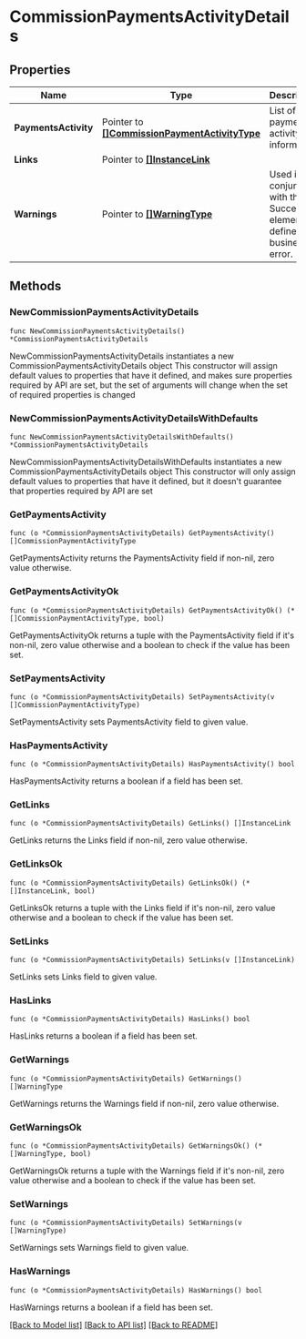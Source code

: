 # CommissionPaymentsActivityDetails

## Properties

Name | Type | Description | Notes
------------ | ------------- | ------------- | -------------
**PaymentsActivity** | Pointer to [**[]CommissionPaymentActivityType**](CommissionPaymentActivityType.md) | List of payment activity information | [optional] 
**Links** | Pointer to [**[]InstanceLink**](InstanceLink.md) |  | [optional] 
**Warnings** | Pointer to [**[]WarningType**](WarningType.md) | Used in conjunction with the Success element to define a business error. | [optional] 

## Methods

### NewCommissionPaymentsActivityDetails

`func NewCommissionPaymentsActivityDetails() *CommissionPaymentsActivityDetails`

NewCommissionPaymentsActivityDetails instantiates a new CommissionPaymentsActivityDetails object
This constructor will assign default values to properties that have it defined,
and makes sure properties required by API are set, but the set of arguments
will change when the set of required properties is changed

### NewCommissionPaymentsActivityDetailsWithDefaults

`func NewCommissionPaymentsActivityDetailsWithDefaults() *CommissionPaymentsActivityDetails`

NewCommissionPaymentsActivityDetailsWithDefaults instantiates a new CommissionPaymentsActivityDetails object
This constructor will only assign default values to properties that have it defined,
but it doesn't guarantee that properties required by API are set

### GetPaymentsActivity

`func (o *CommissionPaymentsActivityDetails) GetPaymentsActivity() []CommissionPaymentActivityType`

GetPaymentsActivity returns the PaymentsActivity field if non-nil, zero value otherwise.

### GetPaymentsActivityOk

`func (o *CommissionPaymentsActivityDetails) GetPaymentsActivityOk() (*[]CommissionPaymentActivityType, bool)`

GetPaymentsActivityOk returns a tuple with the PaymentsActivity field if it's non-nil, zero value otherwise
and a boolean to check if the value has been set.

### SetPaymentsActivity

`func (o *CommissionPaymentsActivityDetails) SetPaymentsActivity(v []CommissionPaymentActivityType)`

SetPaymentsActivity sets PaymentsActivity field to given value.

### HasPaymentsActivity

`func (o *CommissionPaymentsActivityDetails) HasPaymentsActivity() bool`

HasPaymentsActivity returns a boolean if a field has been set.

### GetLinks

`func (o *CommissionPaymentsActivityDetails) GetLinks() []InstanceLink`

GetLinks returns the Links field if non-nil, zero value otherwise.

### GetLinksOk

`func (o *CommissionPaymentsActivityDetails) GetLinksOk() (*[]InstanceLink, bool)`

GetLinksOk returns a tuple with the Links field if it's non-nil, zero value otherwise
and a boolean to check if the value has been set.

### SetLinks

`func (o *CommissionPaymentsActivityDetails) SetLinks(v []InstanceLink)`

SetLinks sets Links field to given value.

### HasLinks

`func (o *CommissionPaymentsActivityDetails) HasLinks() bool`

HasLinks returns a boolean if a field has been set.

### GetWarnings

`func (o *CommissionPaymentsActivityDetails) GetWarnings() []WarningType`

GetWarnings returns the Warnings field if non-nil, zero value otherwise.

### GetWarningsOk

`func (o *CommissionPaymentsActivityDetails) GetWarningsOk() (*[]WarningType, bool)`

GetWarningsOk returns a tuple with the Warnings field if it's non-nil, zero value otherwise
and a boolean to check if the value has been set.

### SetWarnings

`func (o *CommissionPaymentsActivityDetails) SetWarnings(v []WarningType)`

SetWarnings sets Warnings field to given value.

### HasWarnings

`func (o *CommissionPaymentsActivityDetails) HasWarnings() bool`

HasWarnings returns a boolean if a field has been set.


[[Back to Model list]](../README.md#documentation-for-models) [[Back to API list]](../README.md#documentation-for-api-endpoints) [[Back to README]](../README.md)


